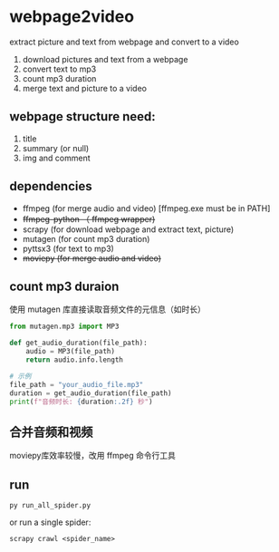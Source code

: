 # webpage2video
extract picture and text from webpage and convert to a video

1. download pictures and text from a webpage
2. convert text to mp3
3. count mp3 duration
4. merge text and picture to a video

## webpage structure need:
1. title
2. summary (or null)
3. img and comment

## dependencies
- ffmpeg (for merge audio and video) [ffmpeg.exe must be in PATH]
- ~~ffmpeg-python （ ffmpeg wrapper)~~
- scrapy (for download webpage and extract text, picture)
- mutagen (for count mp3 duration)
- pyttsx3 (for text to mp3)
- ~~moviepy (for merge audio and video)~~


## count mp3 duraion
使用 mutagen 库直接读取音频文件的元信息（如时长）
```python
from mutagen.mp3 import MP3

def get_audio_duration(file_path):
    audio = MP3(file_path)
    return audio.info.length

# 示例
file_path = "your_audio_file.mp3"
duration = get_audio_duration(file_path)
print(f"音频时长: {duration:.2f} 秒")
```
## 合并音频和视频
moviepy库效率较慢，改用 ffmpeg 命令行工具

## run
```shell
py run_all_spider.py
```
or run a single spider:
```shell
scrapy crawl <spider_name>
```

